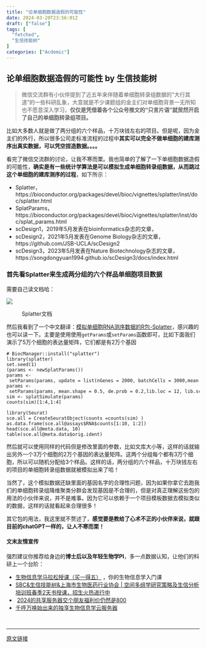 ```yaml
---
title: "论单细胞数据造假的可能性"
date: 2024-03-20T23:56:01Z
draft: ["false"]
tags: [
  "fetched",
  "生信技能树"
]
categories: ["Acdemic"]
---
```

论单细胞数据造假的可能性 by 生信技能树
------
<div><section data-tool="mdnice编辑器" data-website="https://www.mdnice.com"><blockquote data-tool="mdnice编辑器"><span></span><p>微信交流群有小伙伴提到了近五年来伴随着单细胞转录组数据的“大行其道”的一些科研乱象，大意就是不少课题组的金主们对单细胞背景一无所知也不愿意深入学习，<strong>仅仅是凭借着各个公众号推文的“只言片语”就贸然开启了自己的单细胞转录组项目。</strong></p></blockquote><p data-tool="mdnice编辑器">比如大多数人就是做了两分组的六个样品，十万块钱左右的项目。但是呢，因为金主们的外行，所以很多公司走标准流程的过程中<span><strong>其实可以完全不做单细胞的建库测序出真实数据，可以凭空捏造数据。。。。</strong></span></p><p data-tool="mdnice编辑器">看完了微信交流群的讨论，让我不寒而栗。我也简单的了解了一下单细胞数据造假的可能性，<span><strong>确实是有一些统计学算法是可以模拟生成单细胞转录组数据，从而跳过这个单细胞的建库测序的过程</strong></span>，如下所示：</p><ul data-tool="mdnice编辑器"><li><section>Splatter，https://bioconductor.org/packages/devel/bioc/vignettes/splatter/inst/doc/splatter.html</section></li><li><section>SplatParams，https://bioconductor.org/packages/devel/bioc/vignettes/splatter/inst/doc/splat_params.html</section></li><li><section>scDesign1，2019年5月发表在bioinformatics杂志的文章，</section></li><li><section>scDesign2，2021年5月发表在Genome Biology杂志的文章， https://github.com/JSB-UCLA/scDesign2</section></li><li><section>scDesign3，2023年5月发表在Nature Biotechnology杂志的文章，https://songdongyuan1994.github.io/scDesign3/docs/index.html</section></li></ul><h3 data-tool="mdnice编辑器"><span></span><span>首先看Splatter来生成两分组的六个样品单细胞项目数据</span><span></span></h3><p data-tool="mdnice编辑器">需要自己读文档哈：</p><p><img data-galleryid="" data-imgfileid="100045261" data-ratio="0.5879629629629629" data-s="300,640" data-src="https://mmbiz.qpic.cn/mmbiz_png/cZNhZQ6j4wwseZOV8aroUQCJiblvRzkohtcvAuIE3pNlOYnP6NWKDibCiaUgxAWzXIATWqIxdFcP38TULANgpYWRw/640?wx_fmt=png&amp;from=appmsg" data-type="png" data-w="1080" src="https://mmbiz.qpic.cn/mmbiz_png/cZNhZQ6j4wwseZOV8aroUQCJiblvRzkohtcvAuIE3pNlOYnP6NWKDibCiaUgxAWzXIATWqIxdFcP38TULANgpYWRw/640?wx_fmt=png&amp;from=appmsg"></p><figure data-tool="mdnice编辑器"><figcaption>Splatter文档</figcaption></figure><p data-tool="mdnice编辑器">然后我看到了一个中文翻译：<a href="https://mp.weixin.qq.com/s?__biz=MzI4NzQ3NzYxMg==&amp;mid=2247485154&amp;idx=1&amp;sn=ef20875c31c33ee1cd69a8aac2f01b02&amp;scene=21#wechat_redirect" data-linktype="2">模拟单细胞RNA测序数据的R包-Splatter</a>，感兴趣的也可以读一下。主要是使用使用<code>getParams</code>或<code>setParams</code>函数即可，比如下面我们演示了5万个细胞的表达量矩阵，它们都是有2万个基因</p><pre data-tool="mdnice编辑器"><span></span><code><span># BiocManager::install("splatter")</span><br><span>library</span>(splatter)<br>set.seed(<span>1</span>)<br>(params &lt;- newSplatParams())<br>params &lt;- setParams(params, update = list(nGenes = <span>2000</span>, batchCells = <span>3000</span>,mean.rate = <span>0.1</span>))  <br>params &lt;- setParams(params, mean.shape = <span>0.5</span>, de.prob = <span>0.2</span>,lib.loc = <span>12</span>, lib.scale = <span>0.6</span>) <br>sim &lt;- splatSimulate(params)<br>counts(sim)[<span>1</span>:<span>4</span>,<span>1</span>:<span>4</span>]<br><br><span>library</span>(Seurat)<br>sce.all = CreateSeuratObject(counts =counts(sim) )<br>as.data.frame(sce.all@assays$RNA$counts[<span>1</span>:<span>10</span>, <span>1</span>:<span>2</span>])<br>head(sce.all@meta.data, <span>10</span>)<br>table(sce.all@meta.data$orig.ident) <br></code></pre><p data-tool="mdnice编辑器">然后就可以使用同样的代码但是修改里面的参数，比如文库大小等，这样的话就输出另外一个3万个细胞的2万个基因的表达量矩阵。这两个分组每个都有3万个细胞，所以可以随机分配给3个样品。这样的话，两分组的六个样品，十万块钱左右的项目的单细胞转录组数据就被模拟出来了哈！</p><p data-tool="mdnice编辑器">当然了，这个模拟数据还缺里面的基因名字的合理性问题，因为如果你拿它去跑我们的单细胞转录组降维聚类分群会发现基因是不合理的，但是对真正理解这些包的用法的小伙伴来说，并不是难事。因为它可以依赖于一个项目模板数据去模拟类似的数据，这样的话就看起来合理很多！</p><p data-tool="mdnice编辑器">其它包的用法，我这里就不赘述了，<strong>感觉要是教给了心术不正的小伙伴来说，就跟目前的chatGPT一样的，让人不寒而栗！</strong></p></section><h4 data-tool="mdnice编辑器">文末友情宣传</h4><p data-tool="mdnice编辑器">强烈建议你推荐给身边的<strong>博士后以及年轻生物学PI</strong>，多一点数据认知，让他们的科研上一个台阶：</p><ul data-tool="mdnice编辑器"><li><section><a target="_blank" href="http://mp.weixin.qq.com/s?__biz=MzAxMDkxODM1Ng==&amp;mid=2247528328&amp;idx=1&amp;sn=33055906f1dca6958238a84b48405cd5&amp;chksm=9b4b2f33ac3ca6255cdf3d9e1422c6610aebd2fdece36ea0bd9d1cf838cbf1521b599ae81abe&amp;scene=21#wechat_redirect" textvalue="生物信息学马拉松授‍课（买一得五）" linktype="text" imgurl="" imgdata="null" data-itemshowtype="0" tab="innerlink" data-linktype="2" hasload="1">生物信息学马拉松授课（买一得五）</a> ，你的生物信息学入门课</section></li><li><section><a target="_blank" href="http://mp.weixin.qq.com/s?__biz=MzAxMDkxODM1Ng==&amp;mid=2247528608&amp;idx=1&amp;sn=3e86883756c3842391073a63c2f3278d&amp;chksm=9b4b301bac3cb90da3562d635b0dfdaeb306e3fe383339b9be33ba860513cb82de69704e5bf7&amp;scene=21#wechat_redirect" textvalue="SBC&amp;生信技能树&amp;上海市生物医药行业协会 | 空间多组学研究策略及生信分析培训班春季2天书授课，招生火热进行中" linktype="text" imgurl="" imgdata="null" data-itemshowtype="0" tab="innerlink" data-linktype="2">SBC&amp;生信技能树&amp;上海市生物医药行业协会 | 空间多组学研究策略及生信分析培训班春季2天书授课，招生火热进行中</a><br></section></li><li><section> <a target="_blank" href="http://mp.weixin.qq.com/s?__biz=MzAxMDkxODM1Ng==&amp;mid=2247528363&amp;idx=1&amp;sn=5e02f3e9b2e148191e23ebc2c0d780e7&amp;chksm=9b4b2f10ac3ca606c1c4bac8cf112bb9b0f18e3c4262f5f2b8c0dba3bfedf2ba201507247005&amp;scene=21#wechat_redirect" textvalue="2024的共享服务器交个朋友福利价仍然是800" linktype="text" imgurl="" imgdata="null" data-itemshowtype="0" tab="innerlink" data-linktype="2" hasload="1">2024的共享服务器交个朋友福利价仍然是800</a></section></li><li><section><a target="_blank" href="http://mp.weixin.qq.com/s?__biz=MzAxMDkxODM1Ng==&amp;mid=2247519765&amp;idx=1&amp;sn=ce5a8c8182f854c88043059f8c2cb9ff&amp;chksm=9b4bceaeac3c47b88c19941d43dbb1401f3a92206481a0afc41159927868199643f795d62a7e&amp;scene=21#wechat_redirect" textvalue="千呼万唤始出来的独享生物信息学云服务器" linktype="text" imgurl="" imgdata="null" data-itemshowtype="0" tab="innerlink" data-linktype="2" hasload="1">千呼万唤始出来的独享生物信息学云服务器</a></section></li></ul><p><br></p><p><mp-style-type data-value="3"></mp-style-type></p></div>  
<hr>
<a href="https://mp.weixin.qq.com/s/XjGvbe2_EeZ5WncLvDj2bw",target="_blank" rel="noopener noreferrer">原文链接</a>
